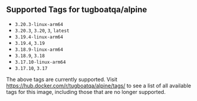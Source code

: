 ## Supported Tags for tugboatqa/alpine

* `3.20.3-linux-arm64`
* `3.20.3`, `3.20`, `3`, `latest`
* `3.19.4-linux-arm64`
* `3.19.4`, `3.19`
* `3.18.9-linux-arm64`
* `3.18.9`, `3.18`
* `3.17.10-linux-arm64`
* `3.17.10`, `3.17`

The above tags are currently supported. Visit https://hub.docker.com/r/tugboatqa/alpine/tags/ to see a list of all available tags for this image, including those that are no longer supported.
